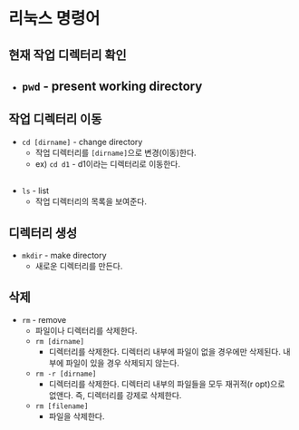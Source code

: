 # 리눅스 명령어

## 현재 작업 디렉터리 확인
- `pwd` - present working directory
  - 

## 작업 디렉터리 이동
- `cd [dirname]` - change directory
  - 작업 디렉터리를 `[dirname]`으로 변경(이동)한다.
  - ex) `cd d1` - d1이라는 디렉터리로 이동한다.

## 
- `ls` - list
  - 작업 디렉터리의 목록을 보여준다.

## 디렉터리 생성
- `mkdir` - make directory
  - 새로운 디렉터리를 만든다.

## 삭제
- `rm` - remove
  - 파일이나 디렉터리를 삭제한다.
  - `rm [dirname]`
    - 디렉터리를 삭제한다. 디렉터리 내부에 파일이 없을 경우에만 삭제된다. 내부에 파일이 있을 경우 삭제되지 않는다.
  - `rm -r [dirname]`
    - 디렉터리를 삭제한다. 디렉터리 내부의 파일들을 모두 재귀적(r opt)으로 없앤다. 즉, 디렉터리를 강제로 삭제한다.
  - `rm [filename]`
    - 파일을 삭제한다.